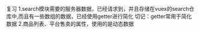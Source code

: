
复习
1.search模块需要的服务器数据，已经请求到，并且存储在vuex的search仓库中,而且有一些数组的数据，已经使用getter进行简化
切记：getter常用于简化数据
2.商品列表、平台售卖的属性，使用的是动态数据




